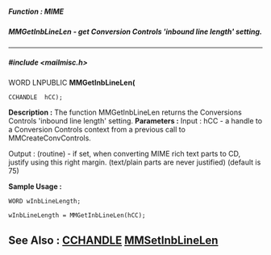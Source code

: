 ##### Function : MIME
##### MMGetInbLineLen - get Conversion Controls 'inbound line length' setting.
---
##### #include <mailmisc.h>
WORD LNPUBLIC **MMGetInbLineLen(**

	CCHANDLE  hCC);
**Description :**
The function  MMGetInbLineLen returns the Conversions Controls 'inbound line 
length' setting.
**Parameters :**
Input :
hCC  -  a handle to a Conversion Controls context from a previous call to MMCreateConvControls.

Output :
(routine)  -  if set, when converting MIME rich text parts to CD, justify using this right margin.  (text/plain parts are never justified) (default is 75)


**Sample Usage :**
```
WORD wInbLineLength;

wInbLineLength = MMGetInbLineLen(hCC);

```
**See Also :**
[CCHANDLE](D:/md_files/CCHANDLE.md)
[MMSetInbLineLen](D:/md_files/MMSetInbLineLen.md)
---
